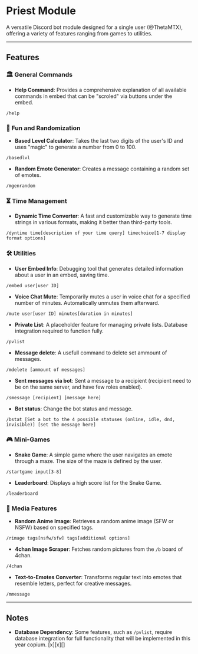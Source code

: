 # Priest Module
A versatile Discord bot module designed for a single user (@ThetaMTX), offering a variety of features ranging from games to utilities.

---

## Features

### 🏛️ General Commands
- **Help Command**: Provides a comprehensive explanation of all available commands in embed that can be "scroled" via buttons under the embed.
```
/help
```

### 🔢 Fun and Randomization
- **Based Level Calculator**: Takes the last two digits of the user's ID and uses "magic" to generate a number from 0 to 100.
```
/basedlvl
```


- **Random Emote Generator**: Creates a message containing a random set of emotes.
```
/mgenrandom
```

### ⏳ Time Management
- **Dynamic Time Converter**: A fast and customizable way to generate time strings in various formats, making it better than third-party tools.
```
/dyntime time[description of your time query] timechoice[1-7 display format options]
```

### 🛠️ Utilities
- **User Embed Info**: Debugging tool that generates detailed information about a user in an embed, saving time.
```
/embed user[user ID]
```

- **Voice Chat Mute**: Temporarily mutes a user in voice chat for a specified number of minutes. Automatically unmutes them afterward.
```
/mute user[user ID] minutes[duration in minutes]
```

- **Private List**: A placeholder feature for managing private lists. Database integration required to function fully.
```
/pvlist
```

- **Message delete**: A usefull command to delete set ammount of messages.
```
/mdelete [ammount of messages]
```

- **Sent messages via bot**: Sent a message to a recipient (recipient need to be on the same server, and have few roles enabled).
```
/smessage [recipient] [message here]
```

- **Bot status**: Change the bot status and message.
```
/bstat [Set a bot to the 4 possible statuses (online, idle, dnd, invisible)] [set the message here]
```

### 🎮 Mini-Games
- **Snake Game**: A simple game where the user navigates an emote through a maze. The size of the maze is defined by the user.
```
/startgame input[3-8]
```

- **Leaderboard**: Displays a high score list for the Snake Game.
```
/leaderboard
```

### 🎨 Media Features
- **Random Anime Image**: Retrieves a random anime image (SFW or NSFW) based on specified tags.
```
/rimage tags[nsfw/sfw] tags[additional options]
```

- **4chan Image Scraper**: Fetches random pictures from the `/b` board of 4chan.
```
/4chan
```

- **Text-to-Emotes Converter**: Transforms regular text into emotes that resemble letters, perfect for creative messages.
```
/mmessage
```


---

## Notes
- **Database Dependency**: Some features, such as `/pvlist`, require database integration for full functionality that will be implemented in this year copium. [x][x][]
